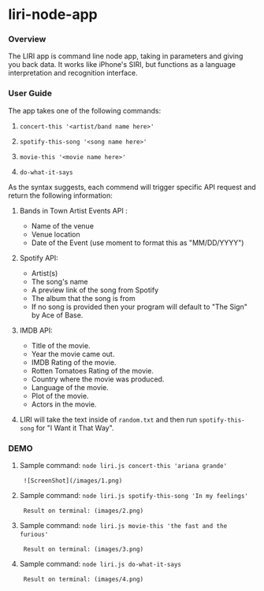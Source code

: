 # liri-node-app


### Overview

The LIRI app is command line node app, taking in parameters and giving you back data. It works like iPhone's SIRI, but functions as a language interpretation and recognition interface.


### User Guide

The app takes one of the following commands:

1. `concert-this '<artist/band name here>'`

2. `spotify-this-song '<song name here>'`

3. `movie-this '<movie name here>'`

4. `do-what-it-says`

As the syntax suggests, each commend will trigger specific API request and return the following information:

1. Bands in Town Artist Events API : 

    * Name of the venue
    * Venue location
    * Date of the Event (use moment to format this as "MM/DD/YYYY")

2. Spotify API:

    * Artist(s)
    * The song's name
    * A preview link of the song from Spotify
    * The album that the song is from
    * If no song is provided then your program will default to "The Sign" by Ace of Base.

3.  IMDB API:

    * Title of the movie.
    * Year the movie came out.
    * IMDB Rating of the movie.
    * Rotten Tomatoes Rating of the movie.
    * Country where the movie was produced.
    * Language of the movie.
    * Plot of the movie.
    * Actors in the movie.
    
4. LIRI will take the text inside of `random.txt` and then run `spotify-this-song` for "I Want it That Way".


### DEMO 

1. Sample command:  `node liri.js concert-this 'ariana grande'`
        
        ![ScreenShot](/images/1.png)

2. Sample command:  `node liri.js spotify-this-song 'In my feelings'`

        Result on terminal: (images/2.png)

3. Sample command:  `node liri.js movie-this 'the fast and the furious'`

        Result on terminal: (images/3.png)
        
4. Sample command:  `node liri.js do-what-it-says`
        
        Result on terminal: (images/4.png)


